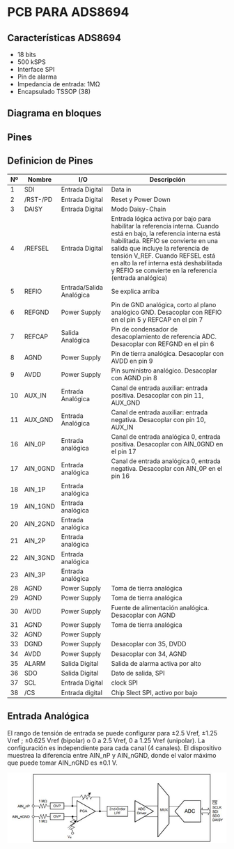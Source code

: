 # PCB PARA ADS8694

## Características ADS8694

 - 18 bits
 - 500 kSPS
 - Interface SPI
 - Pin de alarma
 - Impedancia de entrada: 1MΩ
 - Encapsulado TSSOP (38)
## Diagrama en bloques

## Pines

## Definicion de Pines

| Nº | Nombre | I/O | Descripción |
| -- | -----| --- | ----------- |
| 1  | SDI  |Entrada Digital   | Data in     |
| 2  | /RST-/PD | Entrada Digital  | Reset y Power Down     |
| 3  | DAISY  | Entrada Digital   | Modo Daisy-Chain     |
| 4  | /REFSEL  |Entrada Digital  | Entrada lógica activa por bajo para habilitar la referencia interna. Cuando está en bajo, la referencia interna está habilitada.  REFIO se convierte en una salida que incluye la referencia de tensión V_REF. Cuando REFSEL está en alto la ref interna está deshabilitada y REFIO se convierte en la referencia (entrada analógica)|
| 5  | REFIO  | Entrada/Salida Analógica  | Se explica arriba |
| 6  | REFGND  | Power Supply   | Pin de GND analógica, corto al plano analógico GND. Desacoplar con REFIO en el pin 5 y REFCAP en el pin 7 |
| 7  | REFCAP  | Salida Analógica | Pin de condensador de desacoplamiento de referencia ADC. Desacoplar con REFGND en el pin 6 |
| 8 |  AGND | Power Supply   | Pin de tierra analógica. Desacoplar con AVDD en pin 9 |
| 9  |  AVDD |  Power Supply  | Pin suministro analógico. Desacoplar con AGND pin 8|
| 10 | AUX_IN | Entrada Analógica | Canal de entrada auxiliar: entrada positiva. Desacoplar con pin 11, AUX_GND |
| 11 | AUX_GND | Entrada Analógica | Canal de entrada auxiliar: entrada negativa. Desacoplar con pin 10, AUX_IN |
|16|AIN_0P| Entrada analógica |Canal de entrada analógica 0, entrada positiva. Desacoplar con AIN_0GND en el pin 17|
|17| AIN_0GND| Entrada analógica| Canal de entrada analógica 0, entrada negativa. Desacoplar con AIN_0P en el pin 16|
| 18 | AIN_1P | Entrada analógica |  |
| 19 |AIN_1GND | Entrada analógica |  |
| 20 | AIN_2GND | Entrada analógica |  |
| 21 | AIN_2P | Entrada analógica |  |
| 22 | AIN_3GND | Entrada analógica |  |
| 23 | AIN_3P | Entrada analógica |  |
|28| AGND| Power Supply| Toma de tierra analógica|
|29| AGND| Power Supply| Toma de tierra analógica|
|30| AVDD| Power Supply| Fuente de alimentación analógica. Desacoplar con AGND
|31| AGND| Power Supply| Toma de tierra analógica|
|32| AGND| Power Supply|
|33| DGND | Power Supply | Desacoplar con 35, DVDD|
|34| AVDD | Power Supply | Desacoplar con 34, AGND|
|35|ALARM| Salida Digital |Salida de alarma activa por alto|
|36|SDO| Salida Digital | Dato de salida, SPI|
|37|SCL| Entrada Digital | clock SPI |
|38|/CS| Entrada digital | Chip Slect SPI, activo por bajo|


## Entrada Analógica

El rango de tensión de entrada se puede configurar para ±2.5 Vref, ±1.25 Vref ; ±0.625 Vref (bipolar) o 0 a 2.5 Vref, 0 a 1.25 Vref (unipolar). La configuración es independiente para cada canal (4 canales).
El dispositivo muestrea la diferencia entre AIN_nP y AIN_nGND, donde el valor máximo que puede tomar AIN_nGND es ±0.1 V.

![Entrada_Analógica](https://github.com/lvillarreal/PCB_ADS8694/blob/master/images/entrada_analogica.JPG)
